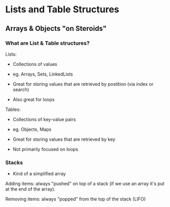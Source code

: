 # Lists and Table Structures

## Arrays & Objects "on Steroids"

### What are List & Table structures?

Lists:

 - Collections of values

 - eg. Arrays, Sets, LinkedLists

 - Great for storing values that are retrieved by postition (via index or search)

 - Also great for loops

Tables:

 - Collections of key-value pairs

 - eg. Objects, Maps

 - Great for storing values that are retrieved by key

 - Not primarily focused on loops


### Stacks

- Kind of a simplified array

Adding items: always "pushed" on top of a stack (if we use an array it's put at the end of the array).

Removing items: always "popped" from the top of the stack (LIFO)
